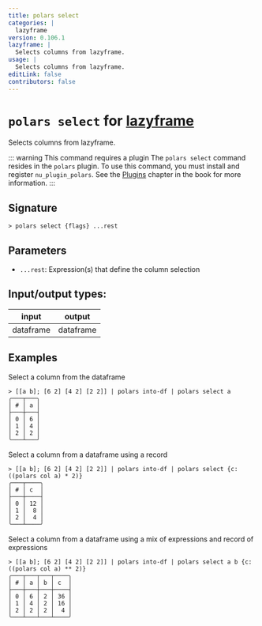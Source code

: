 ```yaml
---
title: polars select
categories: |
  lazyframe
version: 0.106.1
lazyframe: |
  Selects columns from lazyframe.
usage: |
  Selects columns from lazyframe.
editLink: false
contributors: false
---
```

<!-- This file is automatically generated. Please edit the command in https://github.com/nushell/nushell instead. -->

# `polars select` for [lazyframe](/commands/categories/lazyframe.md)

<div class='command-title'>Selects columns from lazyframe.</div>

::: warning This command requires a plugin
The `polars select` command resides in the `polars` plugin.
To use this command, you must install and register `nu_plugin_polars`.
See the [Plugins](/book/plugins.html) chapter in the book for more information.
:::


## Signature

```> polars select {flags} ...rest```

## Parameters

 -  `...rest`: Expression(s) that define the column selection


## Input/output types:

| input     | output    |
| --------- | --------- |
| dataframe | dataframe |
## Examples

Select a column from the dataframe
```nu
> [[a b]; [6 2] [4 2] [2 2]] | polars into-df | polars select a
╭───┬───╮
│ # │ a │
├───┼───┤
│ 0 │ 6 │
│ 1 │ 4 │
│ 2 │ 2 │
╰───┴───╯

```

Select a column from a dataframe using a record
```nu
> [[a b]; [6 2] [4 2] [2 2]] | polars into-df | polars select {c: ((polars col a) * 2)}
╭───┬────╮
│ # │ c  │
├───┼────┤
│ 0 │ 12 │
│ 1 │  8 │
│ 2 │  4 │
╰───┴────╯

```

Select a column from a dataframe using a mix of expressions and record of expressions
```nu
> [[a b]; [6 2] [4 2] [2 2]] | polars into-df | polars select a b {c: ((polars col a) ** 2)}
╭───┬───┬───┬────╮
│ # │ a │ b │ c  │
├───┼───┼───┼────┤
│ 0 │ 6 │ 2 │ 36 │
│ 1 │ 4 │ 2 │ 16 │
│ 2 │ 2 │ 2 │  4 │
╰───┴───┴───┴────╯

```
